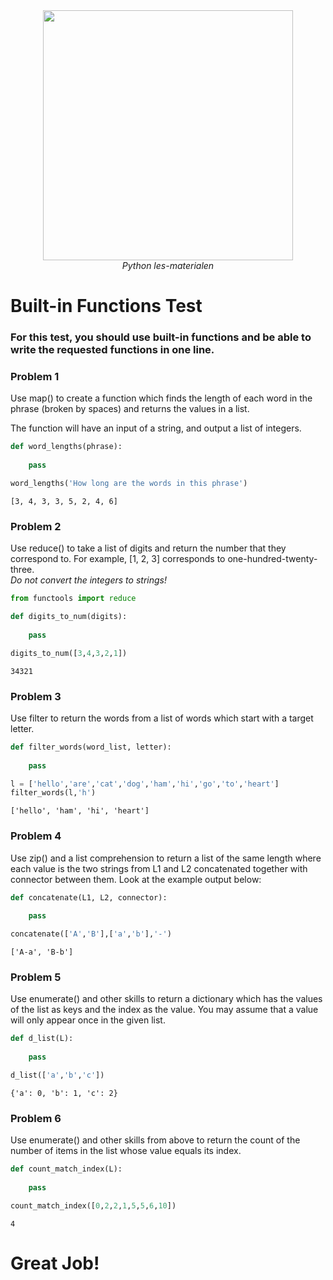 <center>
    <img src='https://intecbrussel.be/img/logo3.png' width='400px' height='auto'/>
    <br/>
    <em>Python les-materialen</em>
</center>

# Built-in Functions Test 

### For this test, you should use built-in functions and be able to write the requested functions in one line.

### Problem 1

Use map() to create a function which finds the length of each word in the phrase
(broken by spaces) and returns the values in a list.

The function will have an input of a string, and output a list of integers.


```python
def word_lengths(phrase):
    
    pass
```


```python
word_lengths('How long are the words in this phrase')
```




    [3, 4, 3, 3, 5, 2, 4, 6]



### Problem 2 

Use reduce() to take a list of digits and return the number that they
correspond to. For example, \[1, 2, 3] corresponds to one-hundred-twenty-three. <br>*Do not convert the integers to strings!* 


```python
from functools import reduce

def digits_to_num(digits):
    
    pass
```


```python
digits_to_num([3,4,3,2,1])
```




    34321



### Problem 3

Use filter to return the words from a list of words which start with a target letter.


```python
def filter_words(word_list, letter):
    
    pass
```


```python
l = ['hello','are','cat','dog','ham','hi','go','to','heart']
filter_words(l,'h')
```




    ['hello', 'ham', 'hi', 'heart']



### Problem 4

Use zip() and a list comprehension to return a list of the same length where each value is the two strings from
L1 and L2 concatenated together with connector between them. Look at the example output below:


```python
def concatenate(L1, L2, connector):
    
    pass
```


```python
concatenate(['A','B'],['a','b'],'-')
```




    ['A-a', 'B-b']



### Problem 5

Use enumerate() and other skills to return a dictionary which has the values of the list as keys and the index as the value. You may assume that a value will only appear once in the given list.



```python
def d_list(L):
    
    pass
```


```python
d_list(['a','b','c'])
```




    {'a': 0, 'b': 1, 'c': 2}



### Problem 6

Use enumerate() and other skills from above to return the count of the number of items in the list whose value equals its index.



```python
def count_match_index(L):
    
    pass
```


```python
count_match_index([0,2,2,1,5,5,6,10])
```




    4



# Great Job!
